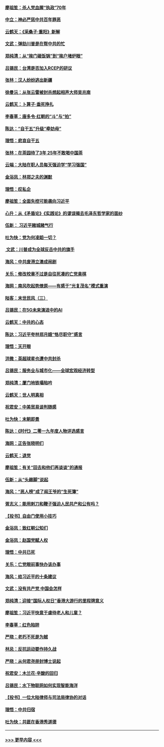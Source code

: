 #### [廖祖笙：杀人党血腥“执政”70年](../pages/nsc993/n11745144.md?t=12261422) 
#### [中立：神必严惩中共百年罪恶](../pages/nsc993/n11744970.md?t=12261422) 
#### [云鹤天：《采桑子‧重阳》新解](../pages/nsc993/n11744948.md?t=12261422) 
#### [文武：弹劾川普是在帮中共的忙](../pages/nsc993/n11744758.md?t=12261422) 
#### [郑纯清：从“挨门砸饭锅”到“挨户堵炉眼”](../pages/nsc993/n11744745.md?t=12261422) 
#### [吕锡民：台湾是否加入RCEP的研议](../pages/nsc993/n11744701.md?t=12261422) 
#### [张林：汉人纷纷逃出新疆](../pages/nsc993/n11743530.md?t=12261422) 
#### [徐曼沅：从张云雷被封杀想起相声大师吴兆南](../pages/nsc993/n11741816.md?t=12261422) 
#### [云鹤天：卜算子‧垂死挣扎](../pages/nsc993/n11739956.md?t=12261422) 
#### [李春草：唐多令‧红朝的“斗”与“拍”](../pages/nsc993/n11739830.md?t=12261422) 
#### [陈达：“自干五”升级“牵妨母”](../pages/nsc993/n11739724.md?t=12261422) 
#### [理悟：悲哀自干五](../pages/nsc993/n11739547.md?t=12261422) 
#### [张林：在茶园待了3年 25年不敢喝中国茶](../pages/nsc993/n11739240.md?t=12261422) 
#### [云端：大陆在职人员每天强迫学“学习强国”](../pages/nsc993/n11738735.md?t=12261422) 
#### [金浴凤：林郑之夫的渊默](../pages/nsc993/n11737735.md?t=12261422) 
#### [理悟：叹私企](../pages/nsc993/n11737715.md?t=12261422) 
#### [廖祖笙：全面失控可能袭向习近平](../pages/nsc993/n11737704.md?t=12261422) 
#### [心升：从《矛盾论》《实践论》的谬误揭去毛泽东哲学家的面纱](../pages/nsc993/n11736962.md?t=12261422) 
#### [伍新： 习近平赌城赌气行](../pages/nsc993/n11736929.md?t=12261422) 
#### [吐为快：党为何凌蹈一切？](../pages/nsc993/n11736915.md?t=12261422) 
#### [ 文武：川普成为全球反击中共的旗手](../pages/nsc993/n11736882.md?t=12261422) 
#### [海风：中共废港立澳成闹剧](../pages/nsc993/n11735857.md?t=12261422) 
#### [关乐：修改校章不过是自往死凑的亡党臭棋](../pages/nsc993/n11735097.md?t=12261422) 
#### [海网：南风吹起势燎原——有感于“光复茂名”模式重演](../pages/nsc993/n11732308.md?t=12261422) 
#### [陆客：末世民风（三）](../pages/nsc993/n11732211.md?t=12261422) 
#### [吕锡民：在5G未来演进中的AI](../pages/nsc993/n11730010.md?t=12261422) 
#### [云鹤天：中共的心态](../pages/nsc993/n11729906.md?t=12261422) 
#### [陈达：习近平夸林郑月娥“恪尽职守”感言](../pages/nsc993/n11729881.md?t=12261422) 
#### [理悟：天开眼](../pages/nsc993/n11729699.md?t=12261422) 
#### [洪微：英超球星也遭中共封杀](../pages/nsc993/n11727243.md?t=12261422) 
#### [吕锡民：服务业与城市化——全球宏观经济转型](../pages/nsc993/n11725845.md?t=12261422) 
#### [郑纯清：厦门地铁塌陷吟](../pages/nsc993/n11725813.md?t=12261422) 
#### [云鹤天：世人明真相](../pages/nsc993/n11725621.md?t=12261422) 
#### [祝君安：中美贸易谈判随感](../pages/nsc993/n11725609.md?t=12261422) 
#### [吐为快：末朝即景](../pages/nsc993/n11723365.md?t=12261422) 
#### [陈达：《时代》二零一九年度人物评选感言](../pages/nsc993/n11723337.md?t=12261422) 
#### [海网：正告张晓明们](../pages/nsc993/n11723228.md?t=12261422) 
#### [云鹤天：退党](../pages/nsc993/n11723056.md?t=12261422) 
#### [廖祖笙：有关“回去和他们再谈谈”的通报](../pages/nsc993/n11722442.md?t=12261422) 
#### [伍新：从“头踢脚”说起](../pages/nsc993/n11722429.md?t=12261422) 
#### [海风：“恶人榜”成了阎王爷的“生死簿”](../pages/nsc993/n11722272.md?t=12261422) 
#### [胥志义：能用剌刀和鞭子强迫人民共产和公有吗？](../pages/nsc993/n11720569.md?t=12261422) 
#### [【投书】自由门使用小技巧](../pages/nsc993/n11720180.md?t=12261422) 
#### [金浴凤：致红朝公知们](../pages/nsc993/n11720563.md?t=12261422) 
#### [金浴凤：赵国党赋人权](../pages/nsc993/n11720533.md?t=12261422) 
#### [理悟：中共已死](../pages/nsc993/n11720233.md?t=12261422) 
#### [关乐：亡党眼前事快办该办事](../pages/nsc993/n11719160.md?t=12261422) 
#### [海风：给习近平的十条建议](../pages/nsc993/n11717616.md?t=12261422) 
#### [文武：没有共产党 中国会怎样](../pages/nsc993/n11717584.md?t=12261422) 
#### [郑纯清：迎接“国际人权日”香港大游行的里程牌意义](../pages/nsc993/n11717417.md?t=12261422) 
#### [廖祖笙：习近平快意于虐待老人和儿童？](../pages/nsc993/n11715313.md?t=12261422) 
#### [李春草：红色陷阱](../pages/nsc993/n11715029.md?t=12261422) 
#### [严晓：老朽不死是为贼](../pages/nsc993/n11712910.md?t=12261422) 
#### [林忌：反抗运动要作持久战](../pages/nsc993/n11712623.md?t=12261422) 
#### [严晓：从何君尧册封博士说起](../pages/nsc993/n11712465.md?t=12261422) 
#### [祝君安：木兰花·辛酸的回归](../pages/nsc993/n11712381.md?t=12261422) 
#### [吕锡民：水下物联网如何实现智能海洋](../pages/nsc993/n11711158.md?t=12261422) 
#### [【投书】一位大陆律师与司法局律协的对话](../pages/nsc993/n11709675.md?t=12261422) 
#### [理悟：中共归宿](../pages/nsc993/n11710059.md?t=12261422) 
#### [吐为快：共匪在香港秀道德](../pages/nsc993/n11709979.md?t=12261422) 

----
#### [ >>> 更早内容 <<< ](../indexes/nsc993-earlier.md)
